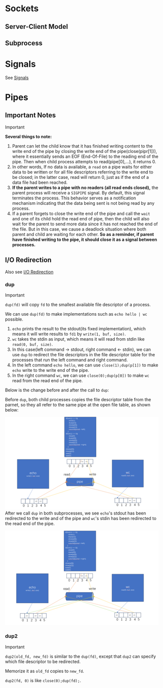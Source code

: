 # Sockets
## Server-Client Model













## Subprocess










# Signals
See [Signals](../../Machine_Structures/8_Linking_OS_Processes/Signals.md)



# Pipes
## Important Notes
> [!important]
> **Several things to note:**
> 1. Parent can let the child know that it has finished writing content to the write end of the pipe by closing the write end of the pipe(close(pipr[1])), where it essentially sends an EOF (End-Of-File) to the reading end of the pipe. Then when child process attempts to read(pipe[0],...), it returns 0. 
> 2. In other words, If no data is available, a `read` on a pipe waits for either data to be written or for all file descriptors referring to the write end to be closed; in the latter case, read will return 0, just as if the end of a data file had been reached.
> 3. **If the parent writes to a pipe with no readers (all read ends closed),** the parent process will receive a `SIGPIPE` signal. By default, this signal terminates the process. This behavior serves as a notification mechanism indicating that the data being sent is not being read by any process.
> 4. If a parent forgets to close the write end of the pipe and call the `wait` and one of its child hold the read end of pipe, then the child will also wait for the parent to send more data since it has not reached the end of the file. But in this case, we cause a deadlock situation where both parent and child are waiting for each other. **So as a reminder, if parent have finished writing to the pipe, it should close it as a signal between processes.**


## I/O Redirection
Also see [I/O Redirection](../../Machine_Structures/8_Linking_OS_Processes/System_Level_IO.md#I/O%20Redirection)

### dup
> [!important]
> `dup(fd)` will copy `fd` to the smallest available file descriptor of a process.
> 
> We can use `dup(fd)` to make implementations such as `echo hello | wc` possible. 
> 1. `echo` prints the result to the stdout(its fixed implementation), which means it will write results to `fd1` by `write(1, buf, size)`. 
> 2. `wc` takes the stdin as input, which means it will read from stdin like `read(0, buf, size)`. 
> 3. In this case(left command -> stdout, right command <- stdin), we can use `dup` to redirect the file descriptors in the file descriptor table for the processes that run the left command and right command.
> 4. In the left command `echo hello`, we can use `close(1);dup(p[1])` to make `echo` write to the write end of the pipe.
> 5. In the right command `wc`, we can use `close(0);dup(p[0])` to make `wc` read from the read end of the pipe.
> 
> Below is the change before and after the call to `dup`:
> 
> Before `dup`, both child processes copies the file descriptor table from the parnet, so they all refer to the same pipe at the open file table, as shown below:
> 
> ![](3_Sockets_IPCs.assets/image-20240302154357034.png)
> After we call `dup` in both subprocesses, we see `echo`'s stdout has been redirected to the write and of the pipe and `wc`'s stdin has been redirected to the read end of the pipe.
> 
> ![](3_Sockets_IPCs.assets/image-20240302154308965.png)







### dup2
> [!important]
> `dup2(old_fd, new_fd)` is similar to the `dup(fd)`, except that `dup2` can specify which file descriptor to be redirected. 
> 
> Memorize it as `old_fd` copies to `new_fd`.
> 
> `dup2(fd, 0)` is like `close(0);dup(fd);`.

